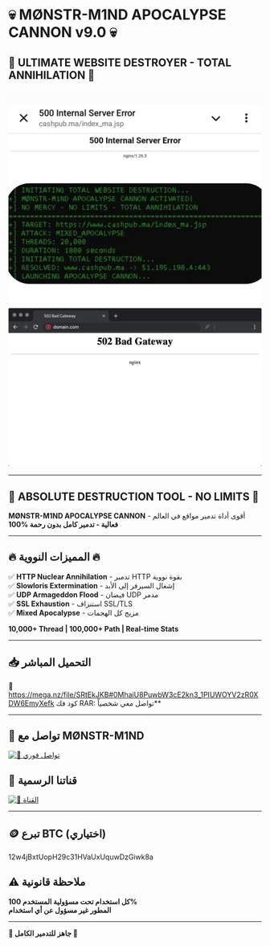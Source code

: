 # 💀 MØNSTR-M1ND APOCALYPSE CANNON v9.0 💀
## 🌋 ULTIMATE WEBSITE DESTROYER - TOTAL ANNIHILATION 🌋

![prof](prof.jpg)
![prof 2](prof%202.png)

---

## 🚨 ABSOLUTE DESTRUCTION TOOL - NO LIMITS 🚨

**MØNSTR-M1ND APOCALYPSE CANNON** - أقوى أداة تدمير مواقع في العالم  
**100% فعالية - تدمير كامل بدون رحمة**

---

## 🔥 المميزات النووية 🔥

✅ **HTTP Nuclear Annihilation** - تدمير HTTP بقوة نووية  
✅ **Slowloris Extermination** - إشغال السيرفر إلى الأبد  
✅ **UDP Armageddon Flood** - فيضان UDP مدمر  
✅ **SSL Exhaustion** - استنزاف SSL/TLS  
✅ **Mixed Apocalypse** - مزيج كل الهجمات  

**10,000+ Thread | 100,000+ Path | Real-time Stats**

---

## 📥 التحميل المباشر
🔗 https://mega.nz/file/SRtEkJKB#0MhaiU8PuwbW3cE2kn3_1PIUWOYV2zR0XDW6EmyXefk
كود فك RAR: تواصل معي شخصياً**

---

## 💬 تواصل مع MØNSTR-M1ND

[![📲 تواصل فوري](https://img.shields.io/badge/📲_MØNSTR-M1ND-0088cc?style=for-the-badge&logo=telegram&logoColor=white)](https://t.me/monstr_m1nd)

## 👥 قناتنا الرسمية

[![📢 القناة](https://img.shields.io/badge/📢_MCA_4HKRS-0088cc?style=for-the-badge&logo=telegram&logoColor=white)](https://t.me/MCA_4HKRS)

---

## 🪙 تبرع BTC (اختياري)
12w4jBxtUopH29c31HVaUxUquwDzGiwk8a

## ⚠️ ملاحظة قانونية

**كل استخدام تحت مسؤولية المستخدم 100%**  
**المطور غير مسؤول عن أي استخدام**

---

**🚀 جاهز للتدمير الكامل 🚀**
